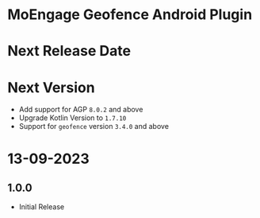 # MoEngage Geofence Android Plugin

# Next Release Date

# Next Version
- Add support for AGP `8.0.2` and above
- Upgrade Kotlin Version to `1.7.10`
- Support for `geofence` version `3.4.0` and above

# 13-09-2023

## 1.0.0
- Initial Release